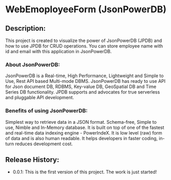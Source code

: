 # WebEmoployeeForm (JsonPowerDB)
## Description:  
This project is created to visualize the power of JsonPowerDB (JPDB) and how to use JPDB for CRUD operations. You can store employee name with id and email with this application in JsonPowerDB.


### About JsonPowerDB:
JsonPowerDB is a Real-time, High Performance, Lightweight and Simple to Use, Rest API based Multi-mode DBMS. JsonPowerDB has ready to use API for Json document DB, RDBMS, Key-value DB, GeoSpatial DB and Time Series DB functionality. JPDB supports and advocates for true serverless and pluggable API development.
### Benefits of using JsonPowerDB:
Simplest way to retrieve data in a JSON format.
Schema-free, Simple to use, Nimble and In-Memory database.
It is built on top of one of the fastest and real-time data indexing engine - PowerIndeX.
It is low level (raw) form of data and is also human readable.
It helps developers in faster coding, in-turn reduces development cost.


## Release History:
- 0.0.1: This is the first version of this project. The work is just started!
